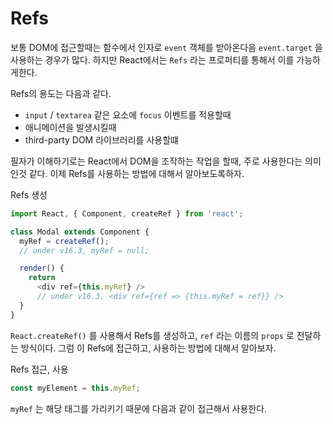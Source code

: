 Refs
===
보통 DOM에 접근할때는 함수에서 인자로 `event` 객체를 받아온다음 `event.target` 을 사용하는 경우가 많다. 하지만 React에서는 `Refs` 라는 프로퍼티를 통해서 이를 가능하게한다.

Refs의 용도는 다음과 같다.
- `input` / `textarea` 같은 요소에 `focus` 이벤트를 적용할때
- 애니메이션을 발생시킬때
- third-party DOM 라이브러리를 사용할떄

필자가 이해하기로는 React에서 DOM을 조작하는 작업을 할때, 주로 사용한다는 의미인것 같다. 이제 Refs를 사용하는 방법에 대해서 알아보도록하자.

Refs 생성
```javascript
import React, { Component, createRef } from 'react';

class Modal extends Component {
  myRef = createRef();
  // under v16.3, myRef = null;

  render() {
    return 
      <div ref={this.myRef} />
      // under v16.3, <div ref={ref => {this.myRef = ref}} />
  }
}
```
`React.createRef()` 를 사용해서 Refs를 생성하고, `ref` 라는 이름의 `props` 로 전달하는 방식이다. 그럼 이 Refs에 접근하고, 사용하는 방법에 대해서 알아보자.

Refs 접근, 사용
```javascript
const myElement = this.myRef;
```
`myRef` 는 해당 태그를 가리키기 때문에 다음과 같이 접근해서 사용한다.